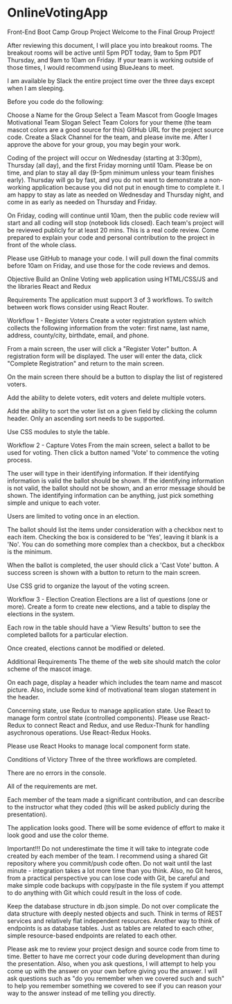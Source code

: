 # OnlineVotingApp

Front-End Boot Camp Group Project
Welcome to the Final Group Project!

After reviewing this document, I will place you into breakout rooms. The breakout rooms will be active until 5pm PDT today, 9am to 5pm PDT Thursday, and 9am to 10am on Friday. If your team is working outside of those times, I would recommend using BlueJeans to meet.

I am available by Slack the entire project time over the three days except when I am sleeping.

Before you code do the following:

Choose a Name for the Group
Select a Team Mascot from Google Images
Motivational Team Slogan
Select Team Colors for your theme (the team mascot colors are a good source for this)
GitHub URL for the project source code.
Create a Slack Channel for the team, and please invite me.
After I approve the above for your group, you may begin your work.

Coding of the project will occur on Wednesday (starting at 3:30pm), Thursday (all day), and the first Friday morning until 10am. Please be on time, and plan to stay all day (9-5pm minimum unless your team finishes early). Thursday will go by fast, and you do not want to demonstrate a non-working application because you did not put in enough time to complete it. I am happy to stay as late as needed on Wednesday and Thursday night, and come in as early as needed on Thursday and Friday.

On Friday, coding will continue until 10am, then the public code review will start and all coding will stop (notebook lids closed). Each team's project will be reviewed publicly for at least 20 mins. This is a real code review. Come prepared to explain your code and personal contribution to the project in front of the whole class.

Please use GitHub to manage your code. I will pull down the final commits before 10am on Friday, and use those for the code reviews and demos.

Objective
Build an Online Voting web application using HTML/CSS/JS and the libraries React and Redux

Requirements
The application must support 3 of 3 workflows. To switch between work flows consider using React Router.

Workflow 1 - Register Voters
Create a voter registration system which collects the following information from the voter: first name, last name, address, county/city, birthdate, email, and phone.

From a main screen, the user will click a "Register Voter" button. A registration form will be displayed. The user will enter the data, click "Complete Registration" and return to the main screen.

On the main screen there should be a button to display the list of registered voters.

Add the ability to delete voters, edit voters and delete multiple voters.

Add the ability to sort the voter list on a given field by clicking the column header. Only an ascending sort needs to be supported.

Use CSS modules to style the table.

Workflow 2 - Capture Votes
From the main screen, select a ballot to be used for voting. Then click a button named 'Vote' to commence the voting process.

The user will type in their identifying information. If their identifying information is valid the ballot should be shown. If the identifying information is not valid, the ballot should not be shown, and an error message should be shown. The identifying information can be anything, just pick something simple and unique to each voter.

Users are limited to voting once in an election.

The ballot should list the items under consideration with a checkbox next to each item. Checking the box is considered to be 'Yes', leaving it blank is a 'No'. You can do something more complex than a checkbox, but a checkbox is the minimum.

When the ballot is completed, the user should click a 'Cast Vote' button. A success screen is shown with a button to return to the main screen.

Use CSS grid to organize the layout of the voting screen.

Workflow 3 - Election Creation
Elections are a list of questions (one or more). Create a form to create new elections, and a table to display the elections in the system.

Each row in the table should have a 'View Results' button to see the completed ballots for a particular election.

Once created, elections cannot be modified or deleted.

Additional Requirements
The theme of the web site should match the color scheme of the mascot image.

On each page, display a header which includes the team name and mascot picture. Also, include some kind of motivational team slogan statement in the header.

Concerning state, use Redux to manage application state. Use React to manage form control state (controlled components). Please use React-Redux to connect React and Redux, and use Redux-Thunk for handling asychronous operations. Use React-Redux Hooks.

Please use React Hooks to manage local component form state.

Conditions of Victory
Three of the three workflows are completed.

There are no errors in the console.

All of the requirements are met.

Each member of the team made a significant contribution, and can describe to the instructor what they coded (this will be asked publicly during the presentation).

The application looks good. There will be some evidence of effort to make it look good and use the color theme.

Important!!!
Do not underestimate the time it will take to integrate code created by each member of the team. I recommend using a shared Git repository where you commit/push code often. Do not wait until the last minute - integration takes a lot more time than you think. Also, no Git heros, from a practical perspective you can lose code with Git, be careful and make simple code backups with copy/paste in the file system if you attempt to do anything with Git which could result in the loss of code.

Keep the database structure in db.json simple. Do not over complicate the data structure with deeply nested objects and such. Think in terms of REST services and relatively flat independent resources. Another way to think of endpoints is as database tables. Just as tables are related to each other, simple resource-based endpoints are related to each other.

Please ask me to review your project design and source code from time to time. Better to have me correct your code during development than during the presentation. Also, when you ask questions, I will attempt to help you come up with the answer on your own before giving you the answer. I will ask questions such as "do you remember when we covered such and such" to help you remember something we covered to see if you can reason your way to the answer instead of me telling you directly.
